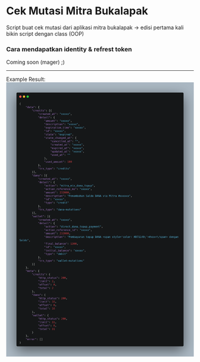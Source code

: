 # Cek Mutasi Mitra Bukalapak
Script buat cek mutasi dari aplikasi mitra bukalapak -> edisi pertama kali bikin script dengan class (OOP)
<h3>Cara mendapatkan identity & refrest token</h3>
Coming soon (mager) ;)
<hr>
Example Result:
<img src='./carbon(5).png'>
